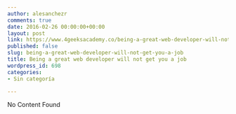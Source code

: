 ```yaml
---
author: alesanchezr
comments: true
date: 2016-02-26 00:00:00+00:00
layout: post
link: https://www.4geeksacademy.co/being-a-great-web-developer-will-not-get-you-a-job/
published: false
slug: being-a-great-web-developer-will-not-get-you-a-job
title: Being a great web developer will not get you a job
wordpress_id: 698
categories:
- Sin categoría

---
```


No Content Found
